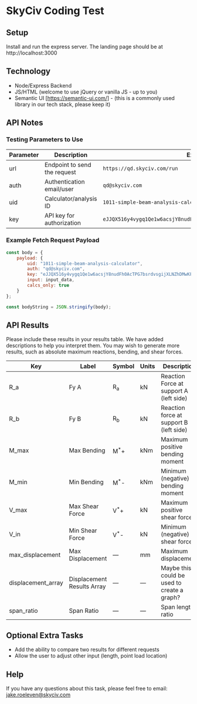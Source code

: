 # SkyCiv Coding Test

## Setup

Install and run the express server. The landing page should be at http://localhost:3000

## Technology 

- Node/Express Backend
- JS/HTML (welcome to use jQuery or vanilla JS - up to you)
- Semantic UI [https://semantic-ui.com/] - (this is a commonly used library in our tech stack, please keep it)

## API  Notes

### Testing Parameters to Use

| Parameter | Description                  | Example                                                            |
| --------- | ---------------------------- | ------------------------------------------------------------------ |
| url       | Endpoint to send the request | `https://qd.skyciv.com/run`                                        |
| auth      | Authentication email/user    | `qd@skyciv.com`                                                    |
| uid       | Calculator/analysis ID       | `1011-simple-beam-analysis-calculator`                             |
| key       | API key for authorization    | `eJJQX516y4vygq1Qe1w6acsjY8nudFh0AcTPG7bsrdvsgijXLNZhDMwKF4XwemAq` |

### Example Fetch Request Payload

```js
const body = {
	payload: {
		uid: "1011-simple-beam-analysis-calculator",
		auth: "qd@skyciv.com",
		key: "eJJQX516y4vygq1Qe1w6acsjY8nudFh0AcTPG7bsrdvsgijXLNZhDMwKF4XwemAq",
		input: input_data,
		calcs_only: true
	}
};

const bodyString = JSON.stringify(body);
```

## API Results

Please include these results in your results table. We have added descriptions to help you interpret them. You may wish to generate more results, such as absolute maximum reactions, bending, and shear forces. 

| Key                | Label                       | Symbol          | Units | Description                                  |
| ------------------ | --------------------------- | --------------- | ----- | -------------------------------------------- |
| R\_a               | Fy A                        | R<sub>a</sub>   | kN    | Reaction Force at support A (left side)      |
| R\_b               | Fy B                        | R<sub>b</sub>   | kN    | Reaction force at support B (left side)      |
| M\_max             | Max Bending                 | M<sup>\*</sup>+ | kNm   | Maximum positive bending moment              |
| M\_min             | Min Bending                 | M<sup>\*</sup>- | kNm   | Minimum (negative) bending moment            |
| V\_max             | Max Shear Force             | V<sup>\*</sup>+ | kN    | Maximum positive shear force                 |
| V\_in              | Min Shear Force             | V<sup>\*</sup>- | kN    | Minimum (negative) shear force               |
| max\_displacement  | Max Displacement            | —               | mm    | Maximum displacement                         |      
| displacement_array | Displacement Results Array  | —               | —     | Maybe this could be used to create a graph?  |      
| span\_ratio        | Span Ratio                  | —               | —     | Span length ratio                            |

## Optional Extra Tasks

- Add the ability to compare two results for different requests
- Allow the user to adjust other input (length, point load location)

## Help

If you have any questions about this task, please feel free to email: jake.roeleven@skyciv.com